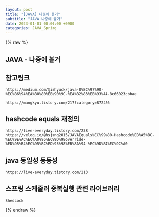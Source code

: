 ```yaml
---
layout: post
title: "[JAVA] 나중에 볼거"
subtitle: "JAVA 나중에 볼거"
date: 2023-01-01 00:00:00 +0900
categories: JAVA_Spring
---
```

{% raw %}
## JAVA - 나중에 볼거  
  
## 참고링크  
	https://medium.com/@inhyuck/java-8%EC%97%90-%EC%B6%94%EA%B0%80%EB%90%9C-%EA%B2%83%EB%93%A4-8c66023cbbae  
  
	https://mangkyu.tistory.com/217?category=872426  
  
## hashcode equals 재정의  
	https://live-everyday.tistory.com/238  
	https://velog.io/@hsjung2015/JAVAEquals%EC%99%80-Hashcode%EB%A5%BC-%EC%9E%AC%EC%A0%95%EC%9D%98override-%ED%95%B4%EC%95%BC%ED%95%98%EB%8A%94-%EC%9D%B4%EC%9C%A0  
  
## java 동일성 동등성  
	https://live-everyday.tistory.com/213  
  
## 스프링 스케줄러 중복실행 관련 라이브러리  
	ShedLock  

{% endraw %}
